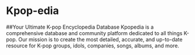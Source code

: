 # Kpop-edia

##Your Ultimate K-pop Encyclopedia Database
Kpopedia is a comprehensive database and community platform dedicated to all things K-pop. Our mission is to create the most detailed, accurate, and up-to-date resource for K-pop groups, idols, companies, songs, albums, and more.
